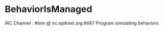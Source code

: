 BehaviorIsManaged
=================

IRC Channel : #bim @ irc.epiknet.org:6667
Program simulating behaviors